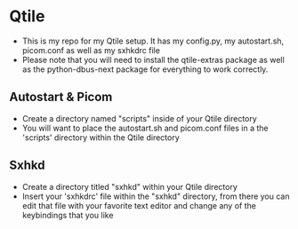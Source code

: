 # Qtile

* This is my repo for my Qtile setup. It has my config.py, my autostart.sh, picom.conf as well as my sxhkdrc file
* Please note that you will need to install the qtile-extras package as well as the python-dbus-next package for everything to work correctly.

## Autostart & Picom

* Create a directory named "scripts" inside of your Qtile directory
* You will want to place the autostart.sh and picom.conf files in a the 'scripts' directory within the Qtile directory

## Sxhkd

* Create a directory titled "sxhkd" within your Qtile directory
* Insert your 'sxhkdrc' file within the "sxhkd" directory, from there you can edit that file with your favorite text editor and change any of the keybindings that you like
